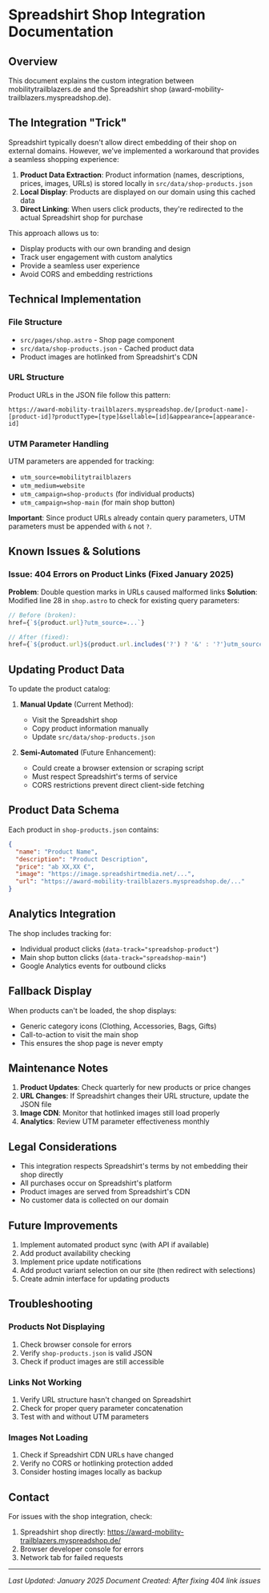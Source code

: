 # Spreadshirt Shop Integration Documentation

## Overview
This document explains the custom integration between mobilitytrailblazers.de and the Spreadshirt shop (award-mobility-trailblazers.myspreadshop.de).

## The Integration "Trick"

Spreadshirt typically doesn't allow direct embedding of their shop on external domains. However, we've implemented a workaround that provides a seamless shopping experience:

1. **Product Data Extraction**: Product information (names, descriptions, prices, images, URLs) is stored locally in `src/data/shop-products.json`
2. **Local Display**: Products are displayed on our domain using this cached data
3. **Direct Linking**: When users click products, they're redirected to the actual Spreadshirt shop for purchase

This approach allows us to:
- Display products with our own branding and design
- Track user engagement with custom analytics
- Provide a seamless user experience
- Avoid CORS and embedding restrictions

## Technical Implementation

### File Structure
- `src/pages/shop.astro` - Shop page component
- `src/data/shop-products.json` - Cached product data
- Product images are hotlinked from Spreadshirt's CDN

### URL Structure
Product URLs in the JSON file follow this pattern:
```
https://award-mobility-trailblazers.myspreadshop.de/[product-name]-[product-id]?productType=[type]&sellable=[id]&appearance=[appearance-id]
```

### UTM Parameter Handling
UTM parameters are appended for tracking:
- `utm_source=mobilitytrailblazers`
- `utm_medium=website`
- `utm_campaign=shop-products` (for individual products)
- `utm_campaign=shop-main` (for main shop button)

**Important**: Since product URLs already contain query parameters, UTM parameters must be appended with `&` not `?`.

## Known Issues & Solutions

### Issue: 404 Errors on Product Links (Fixed January 2025)
**Problem**: Double question marks in URLs caused malformed links
**Solution**: Modified line 28 in `shop.astro` to check for existing query parameters:
```javascript
// Before (broken):
href={`${product.url}?utm_source=...`}

// After (fixed):
href={`${product.url}${product.url.includes('?') ? '&' : '?'}utm_source=...`}
```

## Updating Product Data

To update the product catalog:

1. **Manual Update** (Current Method):
   - Visit the Spreadshirt shop
   - Copy product information manually
   - Update `src/data/shop-products.json`

2. **Semi-Automated** (Future Enhancement):
   - Could create a browser extension or scraping script
   - Must respect Spreadshirt's terms of service
   - CORS restrictions prevent direct client-side fetching

## Product Data Schema

Each product in `shop-products.json` contains:
```json
{
  "name": "Product Name",
  "description": "Product Description",
  "price": "ab XX,XX €",
  "image": "https://image.spreadshirtmedia.net/...",
  "url": "https://award-mobility-trailblazers.myspreadshop.de/..."
}
```

## Analytics Integration

The shop includes tracking for:
- Individual product clicks (`data-track="spreadshop-product"`)
- Main shop button clicks (`data-track="spreadshop-main"`)
- Google Analytics events for outbound clicks

## Fallback Display

When products can't be loaded, the shop displays:
- Generic category icons (Clothing, Accessories, Bags, Gifts)
- Call-to-action to visit the main shop
- This ensures the shop page is never empty

## Maintenance Notes

1. **Product Updates**: Check quarterly for new products or price changes
2. **URL Changes**: If Spreadshirt changes their URL structure, update the JSON file
3. **Image CDN**: Monitor that hotlinked images still load properly
4. **Analytics**: Review UTM parameter effectiveness monthly

## Legal Considerations

- This integration respects Spreadshirt's terms by not embedding their shop directly
- All purchases occur on Spreadshirt's platform
- Product images are served from Spreadshirt's CDN
- No customer data is collected on our domain

## Future Improvements

1. Implement automated product sync (with API if available)
2. Add product availability checking
3. Implement price update notifications
4. Add product variant selection on our site (then redirect with selections)
5. Create admin interface for updating products

## Troubleshooting

### Products Not Displaying
1. Check browser console for errors
2. Verify `shop-products.json` is valid JSON
3. Check if product images are still accessible

### Links Not Working
1. Verify URL structure hasn't changed on Spreadshirt
2. Check for proper query parameter concatenation
3. Test with and without UTM parameters

### Images Not Loading
1. Check if Spreadshirt CDN URLs have changed
2. Verify no CORS or hotlinking protection added
3. Consider hosting images locally as backup

## Contact

For issues with the shop integration, check:
1. Spreadshirt shop directly: https://award-mobility-trailblazers.myspreadshop.de/
2. Browser developer console for errors
3. Network tab for failed requests

---

*Last Updated: January 2025*
*Document Created: After fixing 404 link issues*
